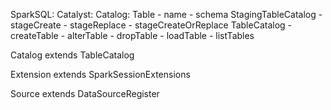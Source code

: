 SparkSQL:
	Catalyst:
		Catalog:
			Table
				- name
				- schema
			StagingTableCatalog
				- stageCreate
				- stageReplace
				- stageCreateOrReplace
			TableCatalog
				- createTable
				- alterTable
				- dropTable
				- loadTable
				- listTables


Catalog extends  TableCatalog

Extension extends SparkSessionExtensions      


Source extends DataSourceRegister